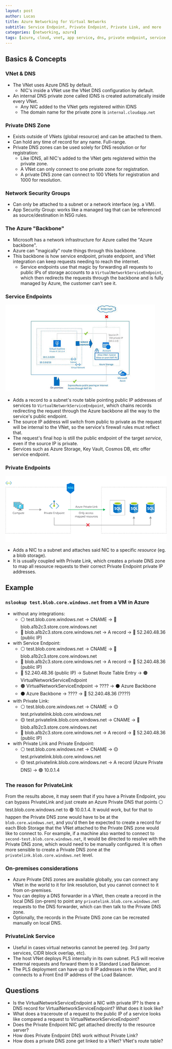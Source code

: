 ```yaml
---
layout: post
author: Lucas
title: Azure Networking for Virtual Networks
subtitle: Service Endpoint, Private Endpoint, Private Link, and more
categories: [networking, azure]
tags: [azure, cloud, vnet, app service, dns, private endpoint, service endpoint, private link, networking]
---
```

<!--🔴 🟠 ⚫ ⚪ 🟣 🟢 🟡 🔵-->

## Basics & Concepts

### VNet & DNS

- The VNet uses Azure DNS by default.
  - NIC's inside a VNet use the VNet DNS configuration by default.
- An internal DNS private zone called IDNS is created automatically inside every VNet.
  - Any NIC added to the VNet gets registered within IDNS
  - The domain name for the private zone is `internal.cloudapp.net`

### Private DNS Zone

- Exists outside of VNets (global resource) and can be attached to them.
- Can hold any time of record for any name. Full-range.
- Private DNS zones can be used solely for DNS resolution or for registration:
  - Like IDNS, all NIC's added to the VNet gets registered within the private zone.
  - A VNet can only connect to one private zone for registration.
  - A private DNS zone can connect to 100 VNets for registration and 1000 for resolution.

### Network Security Groups

- Can only be attached to a subnet or a network interface (eg. a VM).
- App Security Group: works like a managed tag that can be referenced as source/destination in NSG rules.

### The Azure "Backbone"

- Microsoft has a network infrastructure for Azure called the "Azure backbone".
- Azure can "magically" route things through this backbone.
- This backbone is how service endpoint, private endpoint, and VNet integration can keep requests needing to reach the internet.
  - Service endpoints use that magic by forwarding all requests to public IPs of storage accounts to a `VirtualNetworkServiceEndpoint`, which then redirects the requests through the backbone and is fully managed by Azure, the customer can't see it.

### Service Endpoints

![Service Endpoint Request Flow](/assets/images/2022-07-10-azure-networking-vnet-dns/service_endpoint.jpg)

- Adds a record to a subnet's route table pointing public IP addresses of services to `VirtualNetworkServiceEndpoint`, which chains records redirecting the request through the Azure backbone all the way to the service's public endpoint.
- The source IP address will switch from public to private as the request will be internal to the VNet, so the service's firewall rules must reflect that.
- The request's final hop is still the public endpoint of the target *service*, even if the source IP is private.
- Services such as Azure Storage, Key Vault, Cosmos DB, etc offer service endpoint.

### Private Endpoints

![Private Endpoint Request Flow with Private Link](/assets/images/2022-07-10-azure-networking-vnet-dns/private_endpoint_private_link.png)

- Adds a NIC to a subnet and attaches said NIC to a specific *resource* (eg. a blob storage).
- It is usually coupled with Private Link, which creates a private DNS zone to map all resource requests to their correct Private Endpoint private IP addresses.

## Example

### `nslookup test.blob.core.windows.net` from a VM in Azure

- without any integrations:
  - ⚪ test.blob.core.windows.net -> CNAME -> 🔵 blob.a1b2c3.store.core.windows.net
  - 🔵 blob.a1b2c3.store.core.windows.net -> A record -> 🔴 52.240.48.36 (public IP)
- with Service Endpoint:
  - ⚪ test.blob.core.windows.net -> CNAME -> 🔵 blob.a1b2c3.store.core.windows.net
  - 🔵 blob.a1b2c3.store.core.windows.net -> A record -> 🔴 52.240.48.36 (public IP)
  - 🔴 52.240.48.36 (public IP) -> Subnet Route Table Entry -> 🟠 VirtualNetworkServiceEndpoint
  - 🟠 VirtualNetworkServiceEndpoint -> ???? -> ⚫ Azure Backbone
  - ⚫ Azure Backbone -> ???? -> 🔴 52.240.48.36 (????)
- with Private Link:
  - ⚪ test.blob.core.windows.net -> CNAME -> 🟡 test.privatelink.blob.core.windows.net
  - 🟡 test.privatelink.blob.core.windows.net -> CNAME -> 🔵 blob.a1b2c3.store.core.windows.net
  - 🔵 blob.a1b2c3.store.core.windows.net -> A record -> 🔴 52.240.48.36 (public IP)
- with Private Link and Private Endpoint:
  - ⚪ test.blob.core.windows.net -> CNAME -> 🟡 test.privatelink.blob.core.windows.net
  - 🟡 test.privatelink.blob.core.windows.net -> A record (Azure Private DNS) -> 🟢 10.0.1.4

### The reason for PrivateLink

From the results above, it may seem that if you have a Private Endpoint, you can bypass PrivateLink and just create an Azure Private DNS that points ⚪ test.blob.core.windows.net to 🟢 10.0.1.4. It would work, but for that to happen the Private DNS zone would have to be at the `blob.core.windows.net`, and you'd then be expected to create a record for each Blob Storage that the VNet attached to the Private DNS zone would like to connect to. For example, if a machine also wanted to connect to `second-test.blob.core.windows.net`, it would be directed to resolve with the Private DNS zone, which would need to be manually configured. It is often more sensible to create a Private DNS zone at the `privatelink.blob.core.windows.net` level.

### On-premises considerations

- Azure Private DNS zones are available globally, you can connect any VNet in the world to it for link resolution, but you cannot connect to it from on-premises.
- You can deploy a DNS forwarder in a VNet, then create a record in the local DNS (on-prem) to point any `privatelink.blob.core.windows.net` requests to the DNS forwarder, which can then talk to the Private DNS zone.
- Optionally, the records in the Private DNS zone can be recreated manually on local DNS.

### PrivateLink Service

- Useful in cases virtual networks cannot be peered (eg. 3rd party services, CIDR block overlap, etc).
- The host VNet deploys PLS internally in its own subnet. PLS will receive external requests and forward them to a Standard Load Balancer.
- The PLS deployment can have up to 8 IP addresses in the VNet, and it connects to a Front End IP address of the Load Balancer.

## Questions

- Is the VirtualNetworkServiceEndpoint a NIC with private IP? Is there a DNS record for VirtualNetworkServiceEndpoint? What does it look like?
- What does a traceroute of a request to the public IP of a service looks like compared a request to VirtualNetworkServiceEndpoint?
- Does the Private Endpoint NIC get attached directly to the resource server?
- How does Private Endpoint DNS work without Private Link?
- How does a private DNS zone get linked to a VNet? VNet's route table?
